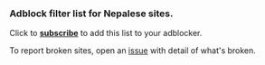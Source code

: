 ### Adblock filter list for Nepalese sites. 

Click to [**subscribe**](https://subscribe.adblockplus.org/?location=https://raw.githubusercontent.com/nehubuser/Nepal-Filters/master/Nepal%20Filters.txt&title=Nepal%20Filters) to add this list to your adblocker. 

To report broken sites, open an [issue](https://github.com/nehubuser/Nepal-Filters/issues/new](https://github.com/nehubuser/Nepal-Filters/issues/new?template=broken-site-report.md)) with detail of what's broken. 
